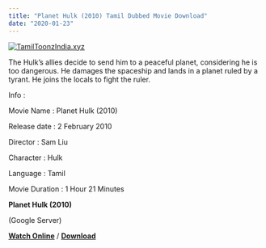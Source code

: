 ```yaml
---
title: "Planet Hulk (2010) Tamil Dubbed Movie Download"
date: "2020-01-23"
---
```


[![TamilToonzIndia.xyz](https://1.bp.blogspot.com/-McQAAAQpOJo/XioIDLxgCfI/AAAAAAAAAXg/0FFZ0CItr9gkk9PHGhKQhMo-EXBbf4cywCLcBGAsYHQ/s320/Planet{f216006c657ec1a5ed06024de5f69d9b163acc7023fc8ad1765907c25dd17e7b}2BHulk{f216006c657ec1a5ed06024de5f69d9b163acc7023fc8ad1765907c25dd17e7b}2B{f216006c657ec1a5ed06024de5f69d9b163acc7023fc8ad1765907c25dd17e7b}2528TamilToonzIndia.xyz{f216006c657ec1a5ed06024de5f69d9b163acc7023fc8ad1765907c25dd17e7b}2529.jpg "Tamil Toonz India ")](https://1.bp.blogspot.com/-McQAAAQpOJo/XioIDLxgCfI/AAAAAAAAAXg/0FFZ0CItr9gkk9PHGhKQhMo-EXBbf4cywCLcBGAsYHQ/s1600/Planet{f216006c657ec1a5ed06024de5f69d9b163acc7023fc8ad1765907c25dd17e7b}2BHulk{f216006c657ec1a5ed06024de5f69d9b163acc7023fc8ad1765907c25dd17e7b}2B{f216006c657ec1a5ed06024de5f69d9b163acc7023fc8ad1765907c25dd17e7b}2528TamilToonzIndia.xyz{f216006c657ec1a5ed06024de5f69d9b163acc7023fc8ad1765907c25dd17e7b}2529.jpg)

The Hulk’s allies decide to send him to a peaceful planet, considering he is too dangerous. He damages the spaceship and lands in a planet ruled by a tyrant. He joins the locals to fight the ruler.

  

  

Info :

  

Movie Name : Planet Hulk (2010)

Release date : 2 February 2010

Director : Sam Liu

Character : Hulk

Language : Tamil

Movie Duration : 1 Hour 21 Minutes

 **Planet Hulk (2010)**

 (Google Server)

  

**[Watch Online](https://gplinks.in/4MAl)** / **[Download](https://gplinks.in/4MAl)**
